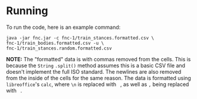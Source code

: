 # Running

To run the code, here is an example command:

    java -jar fnc.jar -c fnc-1/train_stances.formatted.csv \
    fnc-1/train_bodies.formatted.csv -u \
    fnc-1/train_stances.random.formatted.csv

**NOTE:** The "formatted" data is with commas removed from the cells. This is
because the `String` `.split()` method assumes this is a basic CSV file and
doesn't implement the full ISO standard. The newlines are also removed from the
inside of the cells for the same reason. The data is formatted using
`libreoffice`'s `calc`, where `\n` is replaced with ` `, as well as `,` being
replaced with ` `.
